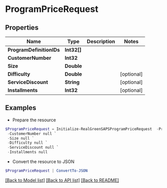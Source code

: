 # ProgramPriceRequest
## Properties

Name | Type | Description | Notes
------------ | ------------- | ------------- | -------------
**ProgramDefinitionIDs** | **Int32[]** |  | 
**CustomerNumber** | **Int32** |  | 
**Size** | **Double** |  | 
**Difficulty** | **Double** |  | [optional] 
**ServiceDiscount** | **String** |  | [optional] 
**Installments** | **Int32** |  | [optional] 

## Examples

- Prepare the resource
```powershell
$ProgramPriceRequest = Initialize-RealGreenSAPSProgramPriceRequest  -ProgramDefinitionIDs null `
 -CustomerNumber null `
 -Size null `
 -Difficulty null `
 -ServiceDiscount null `
 -Installments null
```

- Convert the resource to JSON
```powershell
$ProgramPriceRequest | ConvertTo-JSON
```

[[Back to Model list]](../README.md#documentation-for-models) [[Back to API list]](../README.md#documentation-for-api-endpoints) [[Back to README]](../README.md)


